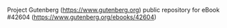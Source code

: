 Project Gutenberg (https://www.gutenberg.org) public repository for eBook #42604 (https://www.gutenberg.org/ebooks/42604)
